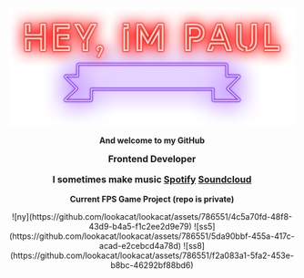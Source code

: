 
<p align="center">
  <img width="520" src="hey.png" />
</p>
<p align="center">
  <a style="font-weight:bold;">And welcome to my GitHub</a>
</p>
<p align="center">
  <a style="font-weight:bold;font-size:16px">Frontend Developer</a>
  <p align="center" style="font-weight:bold;font-size:16px"> I sometimes make music <a href="https://open.spotify.com/artist/0zhCogsIzkEOriTgpBLNAH?si=FzszeOfJSGaOXI2RNPckAQ">Spotify</a> <a href="https://soundcloud.com/racoon-official">Soundcloud</a></p>
</p>
<p align="center">
  <a style="font-weight:bold;">Current FPS Game Project (repo is private)</a>
</p>
<p align="center">
  ![ny](https://github.com/lookacat/lookacat/assets/786551/4c5a70fd-48f8-43d9-b4a5-f1c2ee2d9e79)
  ![ss5](https://github.com/lookacat/lookacat/assets/786551/5da90bbf-455a-417c-acad-e2cebcd4a78d)
  ![ss8](https://github.com/lookacat/lookacat/assets/786551/f2a083a1-5fa2-453e-b8bc-46292bf88bd6)
</p>
